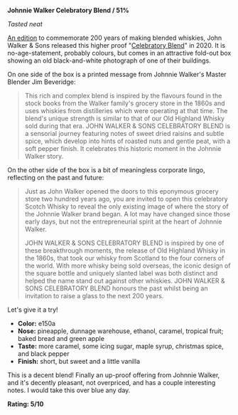 **Johnnie Walker Celebratory Blend / 51%**

*Tasted neat*

[An edition](https://www.whiskybase.com/whiskies/whisky/166989/johnnie-walker-celebratory-blend) to commemorate 200 years of making blended whiskies, John Walker & Sons released this higher proof "[Celebratory Blend](https://www.johnniewalker.com/en/our-whisky/limited-editions/johnnie-walker-celebratory-blend-200th-anniversary/)" in 2020.  It is no-age-statement, probably colours, but comes in an attractive fold-out box showing an old black-and-white photograph of one of their buildings.

On one side of the box is a printed message from Johnnie Walker's Master Blender Jim Beveridge:

> This rich and complex blend is inspired by the flavours found in the stock books from the Walker family's grocery store in the 1860s and uses whiskies from distilleries which were operating at that time. The blend's unique strength is similar to that of our Old Highland Whisky sold during that era. JOHN WALKER & SONS CELEBRATORY BLEND is a sensorial journey featuring notes of sweet dried raisins and subtle spice, which develop into hints of roasted nuts and gentle peat, with a soft pepper finish. It celebrates this historic moment in the Johnnie Walker story.

On the other side of the box is a bit of meaningless corporate lingo, reflecting on the past and future:

> Just as John Walker opened the doors to this eponymous grocery store two hundred years ago, you are invited to open this celebratory Scotch Whisky to reveal the only existing image of where the story of the Johnnie Walker brand began. A lot may have changed since those early days, but not the entrepreneurial spirit at the heart of Johnnie Walker.
> 
> JOHN WALKER & SONS CELEBRATORY BLEND is inspired by one of these breakthrough moments, the release of Old Highland Whisky in the 1860s, that took our whisky from Scotland to the four corners of the world. With more whisky being sold overseas, the iconic design of the square bottle and uniquely slanted label was both distinct and helped the name stand out against other whiskies. JOHN WALKER & SONS CELEBRATORY BLEND honours the past whilst being an invitation to raise a glass to the next 200 years.

Let's give it a try!

* **Color:** e150a
* **Nose:** pineapple, dunnage warehouse, ethanol, caramel, tropical fruit; baked bread and green apple
* **Taste:** more caramel, some icing sugar, maple syrup, christmas spice, and black pepper
* **Finish:** short, but sweet and a little vanilla

This is a decent blend!  Finally an up-proof offering from Johnnie Walker, and it's decently pleasant, not overpriced, and has a couple interesting notes.  I would take this over blue any day.

**Rating: 5/10**